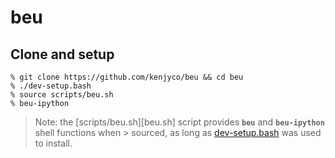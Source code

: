 beu
===

## Clone and setup

```
% git clone https://github.com/kenjyco/beu && cd beu
% ./dev-setup.bash
% source scripts/beu.sh
% beu-ipython
```

[dev-setup.bash]: https://github.com/kenjyco/beu/blob/master/dev-setup.bash

> Note: the [scripts/beu.sh][beu.sh] script provides **`beu`** and **`beu-ipython`**
> shell functions when > sourced, as long as [dev-setup.bash][] was used to install.
